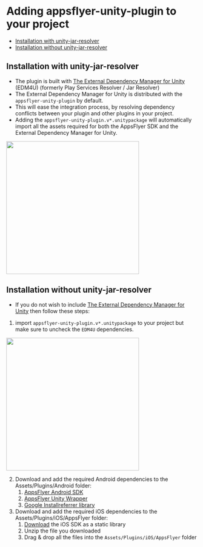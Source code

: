 # Adding appsflyer-unity-plugin to your project


- [Installation with unity-jar-resolver](#installation-with-unity-jar-resolver)
- [Installation without unity-jar-resolver](#installation-without-using-unity-jar-resolver)

## <a id="installation-with-unity-jar-resolver"> Installation with unity-jar-resolver
  
* The plugin is built with [The External Dependency Manager for Unity](https://github.com/googlesamples/unity-jar-resolver) (EDM4U) (formerly Play Services Resolver / Jar Resolver)
* The External Dependency Manager for Unity is distributed with the `appsflyer-unity-plugin` by default.
* This will ease the integration process, by resolving dependency conflicts between your plugin and other plugins in your project.
* Adding the `appsflyer-unity-plugin.v*.unitypackage` will automatically import all the assets required for both the AppsFlyer SDK and the External Dependency Manager for Unity.

<img src="https://firebasestorage.googleapis.com/v0/b/firstintegrationapp.appspot.com/o/Screen%20Shot%202020-04-02%20at%2014.38.02.png?alt=media&token=5044f527-d8ef-456c-a30c-7beb808ffaa5"  width="350">

## <a id="installation-without-using-unity-jar-resolver"> Installation without unity-jar-resolver
  
  * If you do not wish to include [The External Dependency Manager for Unity](https://github.com/googlesamples/unity-jar-resolver) then follow these steps:
  1. import `appsflyer-unity-plugin.v*.unitypackage` to your project but make sure to uncheck the `EDM4U` dependencies.
  <img src="https://firebasestorage.googleapis.com/v0/b/firstintegrationapp.appspot.com/o/Screen%20Shot%202020-04-02%20at%2014.38.30.png?alt=media&token=e556a324-b3b7-418c-8d2f-52ea9cf70f86"  width="350">

  2. Download and add the required Android dependencies to the Assets/Plugins/Android folder:
      1. [AppsFlyer Android SDK](https://repo1.maven.org/maven2/com/appsflyer/af-android-sdk/6.2.3/af-android-sdk-6.2.3.aar)
      2. [AppsFlyer Unity Wrapper](https://repo1.maven.org/maven2/com/appsflyer/unity-wrapper/6.2.3/unity-wrapper-6.2.3.aar)
      3. [Google Installreferrer library](https://mvnrepository.com/artifact/com.android.installreferrer/installreferrer/2.1)
  3. Download and add the required iOS dependencies to the Assets/Plugins/iOS/AppsFlyer folder:
      1. [Download](https://s3-eu-west-1.amazonaws.com/download.appsflyer.com/ios/AF-iOS-SDK.zip) the iOS SDK as a static library
      2. Unzip the file you downloaded
      3. Drag & drop all the files into the `Assets/Plugins/iOS/AppsFlyer` folder
